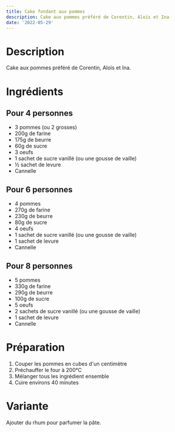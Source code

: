 ```yaml
---
title: Cake fondant aux pommes
description: Cake aux pommes préféré de Corentin, Aloïs et Ina
date: '2022-05-29'
---
```


# Description

Cake aux pommes préféré de Corentin, Aloïs et Ina.

# Ingrédients

## Pour 4 personnes
- 3 pommes (ou 2 grosses)
- 200g de farine
- 175g de beurre
- 60g de sucre
- 3 oeufs
- 1 sachet de sucre vanillé (ou une gousse de vaille)
- ½ sachet de levure
- Cannelle


## Pour 6 personnes
- 4 pommes
- 270g de farine
- 230g de beurre
- 80g de sucre
- 4 oeufs
- 1 sachet de sucre vanillé (ou une gousse de vaille)
- 1 sachet de levure
- Cannelle

## Pour 8 personnes
- 5 pommes
- 330g de farine
- 290g de beurre
- 100g de sucre
- 5 oeufs
- 2 sachets de sucre vanillé (ou une gousse de vaille)
- 1 sachet de levure
- Cannelle


# Préparation

1) Couper les pommes en cubes d'un centimètre
2) Préchauffer le four à 200°C
3) Mélanger tous les ingrédient ensemble
4) Cuire environs 40 minutes

# Variante

Ajouter du rhum pour parfumer la pâte.
